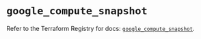 # `google_compute_snapshot`

Refer to the Terraform Registry for docs: [`google_compute_snapshot`](https://registry.terraform.io/providers/hashicorp/google-beta/6.43.0/docs/resources/google_compute_snapshot).
